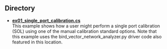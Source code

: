 ## Directory

* **[ex01_single_port_calibration.cs](./ex01_single_port_calibration.cs)**  
This example shows how a user might perform a single port calibration (SOL) using one of the manual calibration standard options. Note that this example uses the bird_vector_network_analyzer.py driver code also featured in this location.
